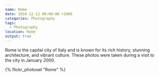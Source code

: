 ```yaml
---
name: Rome
date: 2010-12-12 00:00:00 +1000
categories: Photography
tags:
  - Photography
location: Rome
output: true
---
```

Rome is the capital city of Italy and is known for its rich history, stunning architecture, and vibrant culture. These photos were taken during a visit to the city in January 2000.

{% flickr_photoset "Rome" %}
